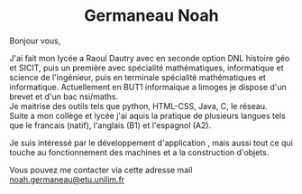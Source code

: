 <h1 align = "center"> Germaneau Noah </h1>
Bonjour vous,

J'ai fait mon lycée a Raoul Dautry avec en seconde option DNL histoire géo et SICIT, puis un première avec spécialité mathématiques, informatique et science de l'ingénieur, puis en terminale spécialité mathématiques et informatique.
Actuellement en BUT1 informaique a limoges je dispose d'un brevet et d'un bac nsi/maths.  
Je maitrise des outils tels que python, HTML-CSS, Java, C, le réseau.  
Suite a mon collège et lycée j'ai aquis la pratique de plusieurs langues tels que le francais (natif), l'anglais (B1) et l'espagnol (A2).  

Je suis intéressé par le développement d'application , mais aussi tout ce qui touche au fonctionnement des machines et a la construction d'objets.  


Vous pouvez me contacter via cette adresse mail noah.germaneau@etu.unilim.fr 
